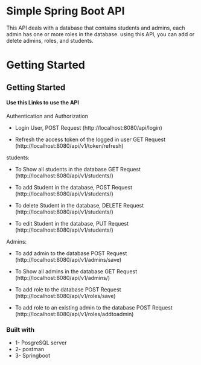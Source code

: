 # Simple Spring Boot API
This API deals with a database that contains students and admins, each admin has one or more roles in the database. using this API, you can add or delete admins, roles, and students.

# Getting Started

## Getting Started

#### **Use this Links to use the API**

Authentication and Authorization

* Login User, POST Request 
(http://localhost:8080/api/login)

* Refresh the access token of the logged in user GET Request
(http://localhost:8080/api/v1/token/refresh)

students:
* To Show all students in the database GET Request
(http://localhost:8080/api/v1/students/)

* To add Student in the database, POST Request 
(http://localhost:8080/api/v1/students/) 

* To delete Student in the database, DELETE Request 
(http://localhost:8080/api/v1/students/) 

* To edit Student in the database, PUT Request 
(http://localhost:8080/api/v1/students/) 

Admins:
* To add admin to the database POST Request
(http://localhost:8080/api/v1/admins/save)

* To Show all admins in the database GET Request
(http://localhost:8080/api/v1/admins/)

* To add role to the database POST Request
(http://localhost:8080/api/v1/roles/save)

* To add role to an existing admin to the database POST Request
(http://localhost:8080/api/v1/roles/addtoadmin)

### Built with

* 1- PosgreSQL server
* 2- postman
* 3- Springboot 
